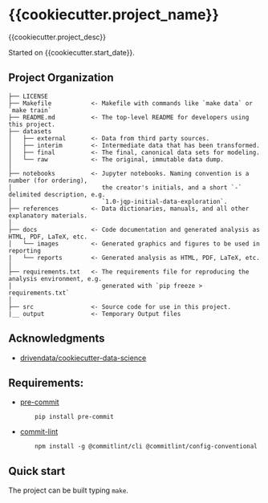 # {{cookiecutter.project_name}}

{{cookiecutter.project_desc}}

Started on {{cookiecutter.start_date}}.

## Project Organization

```
├── LICENSE
├── Makefile           <- Makefile with commands like `make data` or `make train`
├── README.md          <- The top-level README for developers using this project.
├── datasets
│   ├── external       <- Data from third party sources.
│   ├── interim        <- Intermediate data that has been transformed.
│   ├── final          <- The final, canonical data sets for modeling.
│   └── raw            <- The original, immutable data dump.
│
├── notebooks          <- Jupyter notebooks. Naming convention is a number (for ordering),
│                         the creator's initials, and a short `-` delimited description, e.g.
│                         `1.0-jqp-initial-data-exploration`.
├── references         <- Data dictionaries, manuals, and all other explanatory materials.
│
├── docs               <- Code documentation and generated analysis as HTML, PDF, LaTeX, etc.
│   └── images         <- Generated graphics and figures to be used in reporting
|   └── reports        <- Generated analysis as HTML, PDF, LaTeX, etc.
│
├── requirements.txt   <- The requirements file for reproducing the analysis environment, e.g.
│                         generated with `pip freeze > requirements.txt`
│
├── src                <- Source code for use in this project.
|__ output             <- Temporary Output files
```

## Acknowledgments
- [drivendata/cookiecutter-data-science](https://github.com/drivendata/cookiecutter-data-science)


## Requirements:
- [pre-commit](https://pre-commit.com/)
    ```
        pip install pre-commit
    ```
- [commit-lint](https://github.com/conventional-changelog/commitlint)
    ```
        npm install -g @commitlint/cli @commitlint/config-conventional
    ```

## Quick start 

The project can be built typing `make`.
